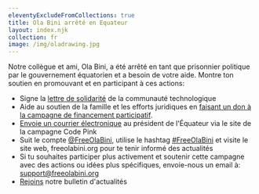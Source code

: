 ```yaml
---
eleventyExcludeFromCollections: true
title: Ola Bini arrêté en Equateur
layout: index.njk
collection: fr
image: /img/oladrawing.jpg
---
```

Notre collègue et ami, Ola Bini, a été arrêté en tant que prisonnier politique par le gouvernement équatorien et a besoin de votre aide. Montre ton soutien en promouvant et en participant à ces actions:

- Signe la [lettre de solidarité] de la communauté technologique
- Aide au soutien de la famille et les efforts juridiques en [faisant un don à la campagne de financement participatif][donate].
- [Envoie un courrier électronique] au président de l'Équateur via le site de la campagne Code Pink
- Suit le compte [@FreeOlaBini], utilise le hashtag [#FreeOlaBini] et visite le site web, freeolabini.org  pour te tenir informé des actualités
- Si tu souhaites participer plus activement et soutenir cette campagne avec des actions ou idées plus spécifiques, envoie-nous un email à: [support@freeolabini.org]
- [Rejoins] notre bulletin d'actualités

[lettre de solidarité]: /fr/statement/
[donate]: https://www.gofundme.com/freeolabini
[Envoie un courrier électronique]: https://www.codepink.org/free-ola-bini
[@FreeOlaBini]: http://twitter.com/FreeOlaBini
[#FreeOlaBini]: https://twitter.com/intent/tweet?url=https://freeolabini.org&text=Digital+rights+defender+Ola+Bini+has+been+imprisoned+in+Ecuador.+Please+follow+@FreeOlaBini&hashtags=FreeOlaBini
[support@freeolabini.org]: mailto:support@freeolabini.org
[Rejoins]: /fr/subscribe/
